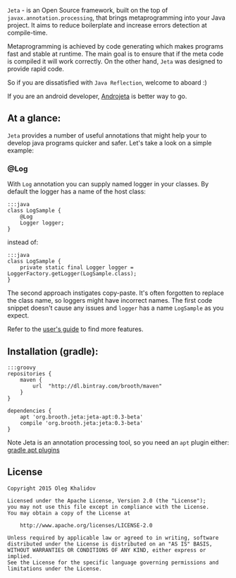 `Jeta` - is an Open Source framework, built on the top of `javax.annotation.processing`, that brings metaprogramming into your Java project. It aims to reduce boilerplate and increase errors detection at compile-time.

Metaprogramming is achieved by code generating which makes programs fast and stable at runtime. The main goal is to ensure that if the meta code is compiled it will work correctly. On the other hand, `Jeta` was designed to provide rapid code.

So if you are dissatisfied with `Java Reflection`, welcome to aboard :)

If you are an android developer, [Androjeta](https://github.com/brooth/androjeta) is better way to go.

At a glance:
--------
`Jeta` provides a number of useful annotations that might help your to develop java programs quicker and safer. Let's take a look on a simple example:

### @Log
With `Log` annotation you can supply named logger in your classes. By default the logger has a name of the host class:

	:::java
	class LogSample {
	    @Log
	    Logger logger;
	}

instead of:

	:::java
	class LogSample {
	    private static final Logger logger = LoggerFactory.getLogger(LogSample.class);
	}
 
The second approach instigates copy-paste. It's often forgotten to replace the class name, so loggers might have incorrect names. The first code snippet doesn't cause any issues and `logger` has a name `LogSample` as you expect.

Refer to the [user's guide](/guide) to find more features.

Installation (gradle):
----------------------

	:::groovy
	repositories {
	    maven {
	        url  "http://dl.bintray.com/brooth/maven"
	    }
	}

	dependencies {
	    apt 'org.brooth.jeta:jeta-apt:0.3-beta'
	    compile 'org.brooth.jeta:jeta:0.3-beta'
	}

<span class="label label-info">Note</span> Jeta is an annotation processing tool, so you need an `apt` plugin either:
[gradle apt plugins](https://plugins.gradle.org/search?term=apt)

License
-------

    Copyright 2015 Oleg Khalidov

    Licensed under the Apache License, Version 2.0 (the "License");
    you may not use this file except in compliance with the License.
    You may obtain a copy of the License at

        http://www.apache.org/licenses/LICENSE-2.0

    Unless required by applicable law or agreed to in writing, software
    distributed under the License is distributed on an "AS IS" BASIS,
    WITHOUT WARRANTIES OR CONDITIONS OF ANY KIND, either express or implied.
    See the License for the specific language governing permissions and
    limitations under the License.

